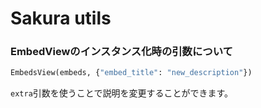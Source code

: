 # Sakura utils

### EmbedViewのインスタンス化時の引数について
```python
EmbedsView(embeds, {"embed_title": "new_description"})
```
`extra`引数を使うことで説明を変更することができます。